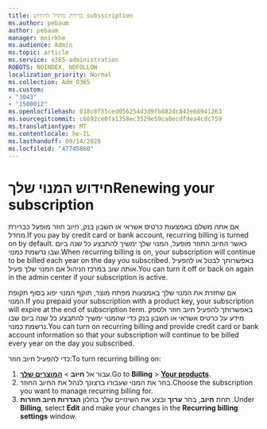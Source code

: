 ```yaml
---
title: ברירת מחדל לחידוש subsscription
ms.author: pebaum
author: pebaum
manager: mnirkhe
ms.audience: Admin
ms.topic: article
ms.service: o365-administration
ROBOTS: NOINDEX, NOFOLLOW
localization_priority: Normal
ms.collection: Adm_O365
ms.custom:
- "3043"
- "1500012"
ms.openlocfilehash: 038c8f55ced056254d3d9fb882dc842e66941263
ms.sourcegitcommit: c6692ce0fa1358ec3529e59ca0ecdfdea4cdc759
ms.translationtype: MT
ms.contentlocale: he-IL
ms.lasthandoff: 09/14/2020
ms.locfileid: "47745860"
---
```

# <a name="renewing-your-subscription"></a><span data-ttu-id="3012a-102">חידוש המנוי שלך</span><span class="sxs-lookup"><span data-stu-id="3012a-102">Renewing your subscription</span></span>

<span data-ttu-id="3012a-103">אם אתה משלם באמצעות כרטיס אשראי או חשבון בנק, חיוב חוזר מופעל כברירת מחדל.</span><span class="sxs-lookup"><span data-stu-id="3012a-103">If you pay by credit card or bank account, recurring billing is turned on by default.</span></span> <span data-ttu-id="3012a-104">כאשר החיוב החוזר מופעל, המנוי שלך ימשיך להתבצע כל שנה ביום שבו נרשמת כמנוי.</span><span class="sxs-lookup"><span data-stu-id="3012a-104">When recurring billing is on, your subscription will continue to be billed each year on the day you subscribed.</span></span> <span data-ttu-id="3012a-105">באפשרותך לבטל או להפעיל אותה שוב במרכז הניהול אם המנוי שלך פעיל.</span><span class="sxs-lookup"><span data-stu-id="3012a-105">You can turn it off or back on again in the admin center if your subscription is active.</span></span>

<span data-ttu-id="3012a-106">אם שחזרת את המנוי שלך באמצעות מפתח מוצר, תוקף המנוי יפוג בסוף תקופת המנוי.</span><span class="sxs-lookup"><span data-stu-id="3012a-106">If you prepaid your subscription with a product key, your subscription will expire at the end of subscription term.</span></span> <span data-ttu-id="3012a-107">באפשרותך להפעיל חיוב חוזר ולספק מידע על כרטיס אשראי או חשבון בנק כדי שהמנוי ימשיך להתבצע כל שנה ביום שבו נרשמת כמנוי.</span><span class="sxs-lookup"><span data-stu-id="3012a-107">You can turn on recurring billing and provide credit card or bank account information so that your subscription will continue to be billed every year on the day you subscribed.</span></span>

<span data-ttu-id="3012a-108">כדי להפעיל חיוב חוזר:</span><span class="sxs-lookup"><span data-stu-id="3012a-108">To turn recurring billing on:</span></span> 

1. <span data-ttu-id="3012a-109">עבור אל **חיוב**  >  **[המוצרים שלך](https://go.microsoft.com/fwlink/p/?linkid=842054)**.</span><span class="sxs-lookup"><span data-stu-id="3012a-109">Go to **Billing** > **[Your products](https://go.microsoft.com/fwlink/p/?linkid=842054)**.</span></span>
2. <span data-ttu-id="3012a-110">בחר את המנוי שעבורו ברצונך לנהל את החיוב החוזר.</span><span class="sxs-lookup"><span data-stu-id="3012a-110">Choose the subscription you want to manage recurring billing for.</span></span>
3. <span data-ttu-id="3012a-111">תחת **חיוב**, בחר **ערוך** ובצע את השינויים שלך בחלון **הגדרות חיוב חוזרות** .</span><span class="sxs-lookup"><span data-stu-id="3012a-111">Under **Billing**, select **Edit** and make your changes in the **Recurring billing settings** window.</span></span> 